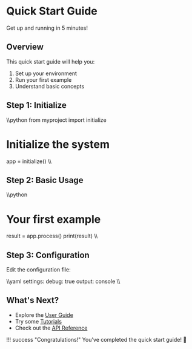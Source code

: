 # Quick Start Guide

Get up and running in 5 minutes!

## Overview

This quick start guide will help you:

1. Set up your environment
2. Run your first example
3. Understand basic concepts

## Step 1: Initialize

\\\python
from myproject import initialize

# Initialize the system
app = initialize()
\\\

## Step 2: Basic Usage

\\\python
# Your first example
result = app.process()
print(result)
\\\

## Step 3: Configuration

Edit the configuration file:

\\\yaml
settings:
  debug: true
  output: console
\\\

## What's Next?

- Explore the [User Guide](../guides/user-guide.md)
- Try some [Tutorials](../tutorials/tutorial-1.md)
- Check out the [API Reference](../reference/api.md)

!!! success "Congratulations!"
    You've completed the quick start guide! 🎉

